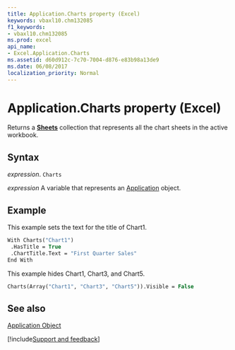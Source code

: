 ```yaml
---
title: Application.Charts property (Excel)
keywords: vbaxl10.chm132085
f1_keywords:
- vbaxl10.chm132085
ms.prod: excel
api_name:
- Excel.Application.Charts
ms.assetid: d60d912c-7c70-7004-d876-e83b98a13de9
ms.date: 06/08/2017
localization_priority: Normal
---
```



# Application.Charts property (Excel)

Returns a  **[Sheets](Excel.Sheets.md)** collection that represents all the chart sheets in the active workbook.


## Syntax

_expression_. `Charts`

_expression_ A variable that represents an [Application](Excel.Application-graph-property.md) object.


## Example

This example sets the text for the title of Chart1.


```vb
With Charts("Chart1") 
 .HasTitle = True 
 .ChartTitle.Text = "First Quarter Sales" 
End With
```

This example hides Chart1, Chart3, and Chart5.




```vb
Charts(Array("Chart1", "Chart3", "Chart5")).Visible = False
```


## See also


[Application Object](Excel.Application(object).md)

[!include[Support and feedback](~/includes/feedback-boilerplate.md)]